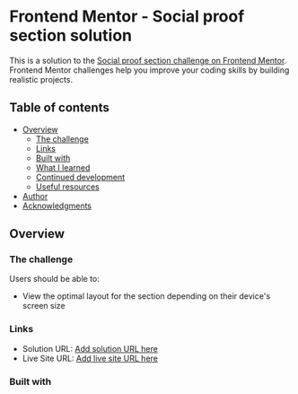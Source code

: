 # Frontend Mentor - Social proof section solution

This is a solution to the [Social proof section challenge on Frontend Mentor](https://www.frontendmentor.io/challenges/social-proof-section-6e0qTv_bA). Frontend Mentor challenges help you improve your coding skills by building realistic projects. 

## Table of contents

- [Overview](#overview)
  - [The challenge](#the-challenge)
  - [Links](#links)
  - [Built with](#built-with)
  - [What I learned](#what-i-learned)
  - [Continued development](#continued-development)
  - [Useful resources](#useful-resources)
- [Author](#author)
- [Acknowledgments](#acknowledgments)



## Overview

### The challenge

Users should be able to:

- View the optimal layout for the section depending on their device's screen size



### Links

- Solution URL: [Add solution URL here](https://your-solution-url.com)
- Live Site URL: [Add live site URL here](https://taepal467.github.io/social_proof_section/)



### Built with

- Semantic HTML5 markup
- CSS custom properties
- Flexbox
- Bootstrap

### What I learned

*  How to use @media in CSS to resize the web page according to the device that is being used
* Flex box (still learning...)
* Some Bootstrap for sizing up the column width

### Continued development

The areas where I am still struggling are:
* Flexbox
* Bootstrap

I will practice using Flexbox and Bootstrap in future projects to get a better understanding on how to use the to position elements without having to use *margin*, *width*, and *height*

### Useful resources

- [Dillinger.io](https://dillinger.io/) - This helped me to format the markdown used to edit this page.
- [W3Schools](https://www.w3schools.com/) - I used this website to learn how to use @media in CSS styling and to learn how to add different backgrounds


## Author

- Github - [taepal467](https://github.com/taepal467)
- Frontend Mentor - [@taepal467](https://www.frontendmentor.io/profile/taepal467)
- Dev.to - [@taepal467](https://dev.to/taepal467)



## Acknowledgments


Thanks to @ApplePieGiraffe on Slack for giving me the resources to learn more about using FlexBox and also thank you to the people who helped on dev.to.
